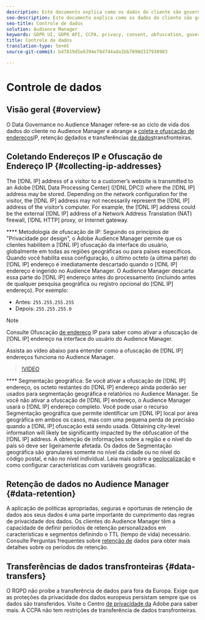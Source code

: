```yaml
---
description: Este documento explica como os dados do cliente são governados no Audience Manager.
seo-description: Este documento explica como os dados do cliente são governados no Audience Manager.
seo-title: Controle de dados
solution: Audience Manager
keywords: GDPR UI, GDPR API, CCPA, privacy, consent, obfuscation, governance
title: Controle de dados
translation-type: tm+mt
source-git-commit: b47819d5e6394e78d744ada1bb7090d337938983

---
```



# Controle de dados

## Visão geral {#overview}

O Data Governance no Audience Manager refere-se ao ciclo de vida dos dados do cliente no Audience Manager e abrange a [coleta e ofuscação de endereços](data-governance.md#collecting-ip-addresses)IP, retenção [de](data-governance.md#data-retention)dados e transferências [de dados](data-governance.md#data-transfers)transfronteiras.

## Coletando Endereços IP e Ofuscação de Endereço IP {#collecting-ip-addresses}

The [!DNL IP] address of a visitor to a customer’s website is transmitted to an Adobe [!DNL Data Processing Center] ([!DNL DPC]) where the [!DNL IP] address may be stored. Depending on the network configuration for the visitor, the [!DNL IP] address may not necessarily represent the [!DNL IP] address of the visitor’s computer. For example, the [!DNL IP] address could be the external [!DNL IP] address of a Network Address Translation (NAT) firewall, [!DNL HTTP] proxy, or Internet gateway.

**** Metodologia de ofuscação de IP: Seguindo os princípios de "Privacidade por design", o Adobe Audience Manager permite que os clientes habilitem a [!DNL IP] ofuscação da interface do usuário, globalmente em todas as regiões geográficas ou para países específicos. Quando você habilita essa configuração, o último octeto (a última parte) do [!DNL IP] endereço é imediatamente descartado quando o [!DNL IP] endereço é ingerido no Audience Manager. O Audience Manager descarta essa parte do [!DNL IP] endereço antes do processamento (incluindo antes de qualquer pesquisa geográfica ou registro opcional do [!DNL IP] endereço). Por exemplo:

* Antes: `255.255.255.255`
* Depois: `255.255.255.0`

>[!NOTE]
>
>Consulte Ofuscação [de endereço](../../features/administration/ip-obfuscation.md) IP para saber como ativar a ofuscação de [!DNL IP] endereço na interface do usuário do Audience Manager.

Assista ao vídeo abaixo para entender como a ofuscação de [!DNL IP] endereços funciona no Audience Manager.

>[!VIDEO](https://video.tv.adobe.com/v/27218/?captions=por_br)

**** Segmentação geográfica: Se você ativar a ofuscação de [!DNL IP] endereço, os octeto restantes do [!DNL IP] endereço ainda poderão ser usados para segmentação geográfica e relatórios no Audience Manager. Se você não ativar a ofuscação de [!DNL IP] endereço, o Audience Manager usará o [!DNL IP] endereço completo. Você pode usar o recurso Segmentação geográfica que permite identificar um [!DNL IP] local por área geográfica em ambos os casos, mas com uma pequena perda de precisão quando a [!DNL IP] ofuscação está sendo usada. Obtaining city-level information will likely be significantly impacted by the obfuscation of the [!DNL IP] address. A obtenção de informações sobre a região e o nível do país só deve ser ligeiramente afetada. Os dados de Segmentação geográfica são granulares somente no nível da cidade ou no nível do código postal, e não no nível individual. Leia mais sobre a [geolocalização](../../features/traits/trait-geotarget-keys.md) e como configurar características com variáveis geográficas.

## Retenção de dados no Audience Manager {#data-retention}

A aplicação de políticas apropriadas, seguras e oportunas de retenção de dados aos seus dados é uma parte importante do cumprimento das regras de privacidade dos dados. Os clientes do Audience Manager têm a capacidade de definir períodos de retenção personalizados em características e segmentos definindo o TTL (tempo de vida) necessário. Consulte Perguntas frequentes sobre [retenção de](../../faq/faq-privacy.md) dados para obter mais detalhes sobre os períodos de retenção.

## Transferências de dados transfronteiras {#data-transfers}

O RGPD não proíbe a transferência de dados para fora da Europa. Exige que as proteções da privacidade dos dados europeus persistam sempre que os dados são transferidos. Visite o Centro [de privacidade da](https://www.adobe.com/privacy/eudatatransfers.html) Adobe para saber mais. A CCPA não tem restrições de transferência de dados transfronteiras.
